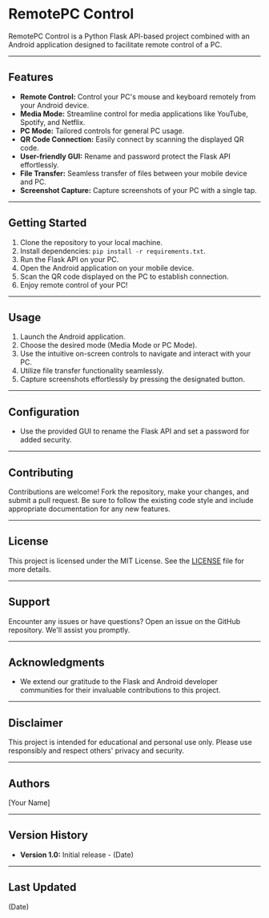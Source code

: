 

# RemotePC Control

RemotePC Control is a Python Flask API-based project combined with an Android application designed to facilitate remote control of a PC.

---

## Features

- **Remote Control:** Control your PC's mouse and keyboard remotely from your Android device.
- **Media Mode:** Streamline control for media applications like YouTube, Spotify, and Netflix.
- **PC Mode:** Tailored controls for general PC usage.
- **QR Code Connection:** Easily connect by scanning the displayed QR code.
- **User-friendly GUI:** Rename and password protect the Flask API effortlessly.
- **File Transfer:** Seamless transfer of files between your mobile device and PC.
- **Screenshot Capture:** Capture screenshots of your PC with a single tap.

---

## Getting Started

1. Clone the repository to your local machine.
2. Install dependencies: `pip install -r requirements.txt`.
3. Run the Flask API on your PC.
4. Open the Android application on your mobile device.
5. Scan the QR code displayed on the PC to establish connection.
6. Enjoy remote control of your PC!

---

## Usage

1. Launch the Android application.
2. Choose the desired mode (Media Mode or PC Mode).
3. Use the intuitive on-screen controls to navigate and interact with your PC.
4. Utilize file transfer functionality seamlessly.
5. Capture screenshots effortlessly by pressing the designated button.

---

## Configuration

- Use the provided GUI to rename the Flask API and set a password for added security.

---

## Contributing

Contributions are welcome! Fork the repository, make your changes, and submit a pull request. Be sure to follow the existing code style and include appropriate documentation for any new features.

---

## License

This project is licensed under the MIT License. See the [LICENSE](LICENSE) file for more details.

---

## Support

Encounter any issues or have questions? Open an issue on the GitHub repository. We'll assist you promptly.

---

## Acknowledgments

- We extend our gratitude to the Flask and Android developer communities for their invaluable contributions to this project.

---

## Disclaimer

This project is intended for educational and personal use only. Please use responsibly and respect others' privacy and security.

---

## Authors

[Your Name]

---

## Version History

- **Version 1.0:** Initial release - (Date)

---

## Last Updated

(Date)
